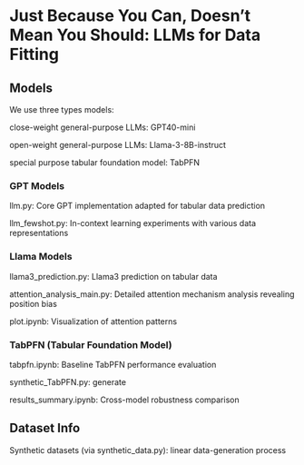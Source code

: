 # Just Because You Can, Doesn’t Mean You Should: LLMs for Data Fitting

## Models
We use three types models:

close-weight general-purpose LLMs: GPT40-mini

open-weight general-purpose LLMs: Llama-3-8B-instruct

special purpose tabular foundation model: TabPFN

### GPT Models
llm.py: Core GPT implementation adapted for tabular data prediction

llm_fewshot.py: In-context learning experiments with various data representations

### Llama Models

llama3_prediction.py: Llama3 prediction on tabular data

attention_analysis_main.py: Detailed attention mechanism analysis revealing position bias

plot.ipynb: Visualization of attention patterns 

### TabPFN (Tabular Foundation Model)

tabpfn.ipynb: Baseline TabPFN performance evaluation

synthetic_TabPFN.py: generate

results_summary.ipynb: Cross-model robustness comparison



## Dataset Info

Synthetic datasets (via synthetic_data.py): linear data-generation process
